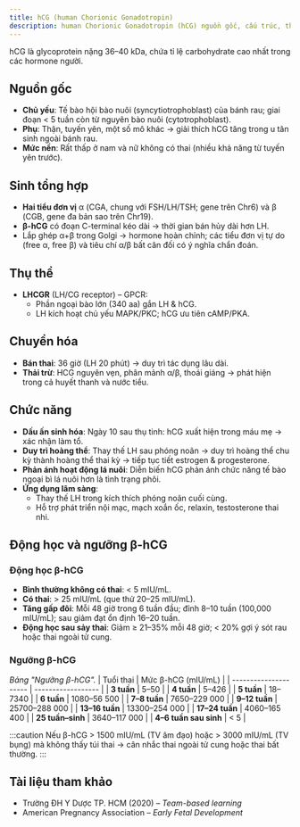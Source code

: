 ```yaml
---
title: hCG (human Chorionic Gonadotropin)
description: human Chorionic Gonadotropin (hCG) nguồn gốc, cấu trúc, thụ thể, chuyển hóa, chức năng và động học.
---
```


hCG là glycoprotein nặng 36–40 kDa, chứa tỉ lệ carbohydrate cao nhất trong các hormone người.

## Nguồn gốc

- **Chủ yếu**: Tế bào hội bào nuôi (syncytiotrophoblast) của bánh rau; giai đoạn < 5 tuần còn từ nguyên bào nuôi (cytotrophoblast).
- **Phụ**: Thận, tuyến yên, một số mô khác → giải thích hCG tăng trong u tân sinh ngoài bánh rau.
- **Mức nền**: Rất thấp ở nam và nữ không có thai (nhiều khả năng từ tuyến yên trước).

## Sinh tổng hợp

- **Hai tiểu đơn vị** α (CGA, chung với FSH/LH/TSH; gene trên Chr6) và β (CGB, gene đa bản sao trên Chr19).
- **β-hCG** có đoạn C-terminal kéo dài → thời gian bán hủy dài hơn LH.
- Lắp ghép α+β trong Golgi → hormone hoàn chỉnh; các tiểu đơn vị tự do (free α, free β) và tiêu chí α/β bất cân đối có ý nghĩa chẩn đoán.

## Thụ thể

- **LHCGR** (LH/CG receptor) – GPCR:
  - Phần ngoại bào lớn (340 aa) gắn LH & hCG.
  - LH kích hoạt chủ yếu MAPK/PKC; hCG ưu tiên cAMP/PKA.

## Chuyển hóa

- **Bán thai**: 36 giờ (LH 20 phút) → duy trì tác dụng lâu dài.
- **Thải trừ**: HCG nguyên vẹn, phân mảnh α/β, thoái giáng → phát hiện trong cả huyết thanh và nước tiểu.

## Chức năng

- **Dấu ấn sinh hóa**: Ngày 10 sau thụ tinh: hCG xuất hiện trong máu mẹ → xác nhận làm tổ.
- **Duy trì hoàng thể**: Thay thế LH sau phóng noãn → duy trì hoàng thể chu kỳ thành hoàng thể thai kỳ → tiếp tục tiết estrogen & progesterone.
- **Phản ánh hoạt động lá nuôi**: Diễn biến hCG phản ánh chức năng tế bào ngoại bì lá nuôi hơn là tình trạng phôi.
- **Ứng dụng lâm sàng**:
  - Thay thế LH trong kích thích phóng noãn cuối cùng.
  - Hỗ trợ phát triển nội mạc, mạch xoắn ốc, relaxin, testosterone thai nhi.

## Động học và ngưỡng β-hCG

### Động học β-hCG

- **Bình thường không có thai**: < 5 mIU/mL.
- **Có thai**: > 25 mIU/mL (que thử 20–25 mIU/mL).
- **Tăng gấp đôi**: Mỗi 48 giờ trong 6 tuần đầu; đỉnh 8–10 tuần (100,000 mIU/mL); sau giảm đạt ổn định 16–20 tuần.
- **Động học sau sảy thai**: Giảm ≥ 21–35% mỗi 48 giờ; < 20% gợi ý sót rau hoặc thai ngoài tử cung.

### Ngưỡng β-hCG

_Bảng "Ngưỡng β-hCG"._
| Tuổi thai | Mức β-hCG (mIU/mL) |
| --------------------- | ------------------ |
| **3 tuần** | 5–50 |
| **4 tuần** | 5–426 |
| **5 tuần** | 18–7340 |
| **6 tuần** | 1080–56 500 |
| **7–8 tuần** | 7650–229 000 |
| **9–12 tuần** | 25700–288 000 |
| **13–16 tuần** | 13300–254 000 |
| **17–24 tuần** | 4060–165 400 |
| **25 tuần–sinh** | 3640–117 000 |
| **4–6 tuần sau sinh** | < 5 |

:::caution
Nếu β-hCG > 1500 mIU/mL (TV âm đạo) hoặc > 3000 mIU/mL (TV bụng) mà không thấy túi thai → cân nhắc thai ngoài tử cung hoặc thai bất thường.
:::

## Tài liệu tham khảo

- Trường ĐH Y Dược TP. HCM (2020) – _Team-based learning_
- American Pregnancy Association – _Early Fetal Development_
